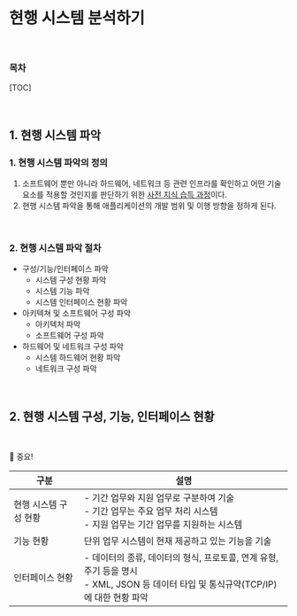 # 현행 시스템 분석하기

<br/>

### 목차

[TOC]

<br/>

## 1. 현행 시스템 파악

### 1. 현행 시스템 파악의 정의

1. 소프트웨어 뿐만 아니라 하드웨어, 네트워크 등 관련 인프라를 확인하고 어떤 기술 요소를 적용할 것인지를 판단하기 위한 <u>사전 지식 습득 과정</u>이다.
2. 현행 시스템 파악을 통해 애플리케이션의 개발 범위 및 이행 방향을 정하게 된다.



<br/>

### 2. 현행 시스템 파악 절차

- 구성/기능/인터페이스 파악
  - 시스템 구성 현황 파악
  - 시스템 기능 파악
  - 시스템 인터페이스 현황 파악
- 아키텍쳐  및 소프트웨어 구성 파악
  - 아키텍처 파악
  - 소프트웨어 구성 파악
- 하드웨어 및 네트워크 구성 파악
  - 시스템 하드웨어 현황 파악
  - 네트워크 구성 파악





<br/>

## 2. 현행 시스템 구성, 기능, 인터페이스 현황

<br/>

&#127775; 중요!

| 구분                  | 설명                                                         |
| --------------------- | ------------------------------------------------------------ |
| 현행 시스템 구성 현황 | - 기간 업무와 지원 업무로 구분하여 기술<br />- 기간 업무는 주요 업무 처리 시스템<br />- 지원 업무는 기간 업무를 지원하는 시스템 |
| 기능 현황             | 단위 업무 시스템이 현재 제공하고 있는 기능을 기술            |
| 인터페이스 현황       | - 데이터의 종류, 데이터의 형식, 프로토콜, 연계 유형, 주기 등을 명시<br />- XML, JSON 등 데이터 타입 및 통식규약(TCP/IP)에 대한 현황 파악 |











<br/><br/>


